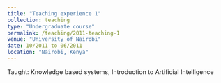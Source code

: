 ```yaml
---
title: "Teaching experience 1"
collection: teaching
type: "Undergraduate course"
permalink: /teaching/2011-teaching-1
venue: "University of Nairobi"
date: 10/2011 to 06/2011
location: "Nairobi, Kenya"
---
```


Taught: Knowledge based systems, Introduction to Artificial Intelligence
